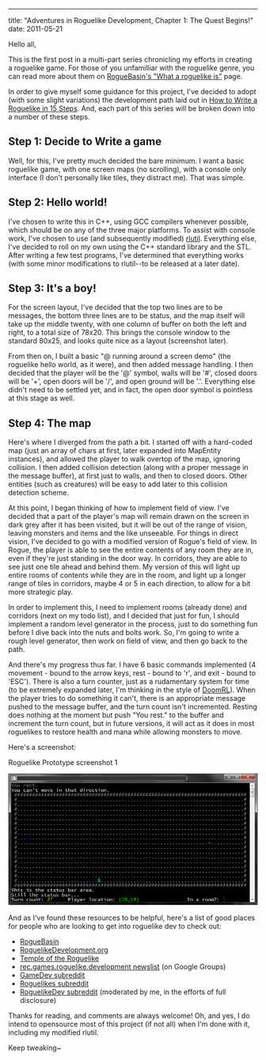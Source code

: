 ---
title: "Adventures in Roguelike Development, Chapter 1: The Quest Begins!"
date: 2011-05-21

Hello all,

This is the first post in a multi-part series chronicling my efforts in creating a roguelike game. For those of you unfamilliar with the roguelike genre, you can read more about them on [RogueBasin's "What a roguelike is"](http://roguebasin.roguelikedevelopment.org/index.php?title=What_a_roguelike_is) page.

In order to give myself some guidance for this project, I've decided to adopt (with some slight variations) the development path laid out in [How to Write a Roguelike in 15 Steps](http://roguebasin.roguelikedevelopment.org/index.php?title=How_to_Write_a_Roguelike_in_15_Steps). And, each part of this series will be broken down into a number of these steps.

Step 1: Decide to Write a game
------------------------------

Well, for this, I've pretty much decided the bare minimum. I want a basic roguelike game, with one screen maps (no scrolling), with a console only interface (I don't personally like tiles, they distract me). That was simple.

Step 2: Hello world!
--------------------

I've chosen to write this in C++, using GCC compilers whenever possible, which should be on any of the three major platforms. To assist with console work, I've chosen to use (and subsequently modified) [rlutil](http://tapio.github.com/rlutil/). Everything else, I've decided to roll on my own using the C++ standard library and the STL. After writing a few test programs, I've determined that everything works (with some minor modifications to rlutil--to be released at a later date).

Step 3: It's a boy!
-------------------

For the screen layout, I've decided that the top two lines are to be messages, the bottom three lines are to be status, and the map itself will take up the middle twenty, with one column of buffer on both the left and right, to a total size of 78x20. This brings the console window to the standard 80x25, and looks quite nice as a layout (screenshot later).

From then on, I built a basic "@ running around a screen demo" (the roguelike hello world, as it were), and then added message handling. I then decided that the player will be the '@' symbol, walls will be '#', closed doors will be '+', open doors will be '/', and open ground will be '.'. Everything else didn't need to be settled yet, and in fact, the open door symbol is pointless at this stage as well.

Step 4: The map
---------------

Here's where I diverged from the path a bit. I started off with a hard-coded map (just an array of chars at first, later expanded into MapEntity instances), and allowed the player to walk overtop of the map, ignoring collision. I then added collision detection (along with a proper message in the message buffer), at first just to walls, and then to closed doors. Other entities (such as creatures) will be easy to add later to this collision detection scheme.

At this point, I began thinking of how to implement field of view. I've decided that a part of the player's map will remain drawn on the screen in dark grey after it has been visited, but it will be out of the range of vision, leaving monsters and items and the like unseeable. For things in direct vision, I've decided to go with a modified version of Rogue's field of view. In Rogue, the player is able to see the entire contents of any room they are in, even if they're just standing in the door way. In corridors, they are able to see just one tile ahead and behind them. My version of this will light up entire rooms of contents while they are in the room, and light up a longer range of tiles in corridors, maybe 4 or 5 in each direction, to allow for a bit more strategic play.

In order to implement this, I need to implement rooms (already done) and corridors (next on my todo list), and I decided that just for fun, I should implement a random level generator in the process, just to do something fun before I dive back into the nuts and bolts work. So, I'm going to write a rough level generator, then work on field of view, and then go back to the path.

And there's my progress thus far. I have 6 basic commands implemented (4 movement - bound to the arrow keys, rest - bound to 'r', and exit - bound to 'ESC'). There is also a turn counter, just as a rudamentary system for time (to be extremely expanded later, I'm thinking in the style of [DoomRL](http://doom.chaosforge.org/)). When the player tries to do something it can't, there is an appropriate message pushed to the message buffer, and the turn count isn't incremented. Resting does nothing at the moment but push "You rest." to the buffer and increment the turn count, but in future versions, it will act as it does in most roguelikes to restore health and mana while allowing monsters to move.

Here's a screenshot:

Roguelike Prototype screenshot 1

![rl-proto-1](https://github.com/gatesphere/blog-resources/raw/master/downloads/images/roguelike/roguelike-1.png)

And as I've found these resources to be helpful, here's a list of good places for people who are looking to get into roguelike dev to check out:

  - [RogueBasin](http://roguebasin.roguelikedevelopment.org/index.php?title=Main_Page)
  - [RoguelikeDevelopment.org](http://roguelikedevelopment.org/)
  - [Temple of the Roguelike](http://www.roguetemple.com/)
  - [rec.games.roguelike.development newslist](http://groups.google.com/group/rec.games.roguelike.development/topics) (on Google Groups)
  - [GameDev subreddit](http://www.reddit.com/r/gamedev)
  - [Roguelikes subreddit](http://www.reddit.com/r/roguelikes/)
  - [RoguelikeDev subreddit](http://www.reddit.com/r/roguelikedev/) (moderated by me, in the efforts of full disclosure)
  
Thanks for reading, and comments are always welcome! Oh, and yes, I do intend to opensource most of this project (if not all) when I'm done with it, including my modified rlutil.

Keep tweaking~ 
